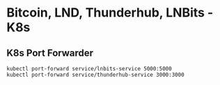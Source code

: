 # Bitcoin, LND, Thunderhub, LNBits - K8s


## K8s Port Forwarder
```
kubectl port-forward service/lnbits-service 5000:5000
kubectl port-forward service/thunderhub-service 3000:3000
```